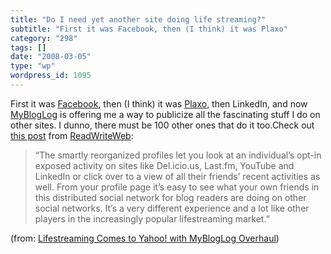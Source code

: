 ```yaml
---
title: "Do I need yet another site doing life streaming?"
subtitle: "First it was Facebook, then (I think) it was Plaxo"
category: "298"
tags: []
date: "2008-03-05"
type: "wp"
wordpress_id: 1095
---
```

First it was [Facebook](https://www.facebook.com), then (I think) it was [Plaxo](http://pulse.plaxo.com/pulse/), then LinkedIn, and now [MyBlogLog](http://www.mybloglog.com/) is offering me a way to publicize all the fascinating stuff I do on other sites. I dunno, there must be 100 other ones that do it too.Check out [this post](http://feeds.feedburner.com/~r/readwriteweb/~3/243203058/lifestreaming_comes_to_yahoo.php) from [ReadWriteWeb](http://www.readwriteweb.com/):
> “The smartly reorganized profiles let you look at an individual’s opt-in exposed activity on sites like Del.icio.us, Last.fm, YouTube and LinkedIn or click over to a view of all their friends’ recent activities as well. From your profile page it’s easy to see what your own friends in this distributed social network for blog readers are doing on other social networks. It’s a very different experience and a lot like other players in the increasingly popular lifestreaming market.”

(from: [Lifestreaming Comes to Yahoo! with MyBlogLog Overhaul](http://feeds.feedburner.com/~r/readwriteweb/~3/243203058/lifestreaming_comes_to_yahoo.php))